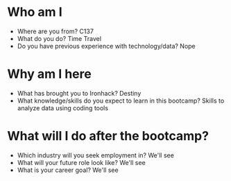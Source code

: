 # Who am I

* Where are you from? C137
* What do you do? Time Travel
* Do you have previous experience with technology/data? Nope

# Why am I here

* What has brought you to Ironhack? Destiny
* What knowledge/skills do you expect to learn in this bootcamp? Skills to analyze data using coding tools

# What will I do after the bootcamp?

* Which industry will you seek employment in? We'll see
* What will your future role look like? We'll see
* What is your career goal? We'll see
